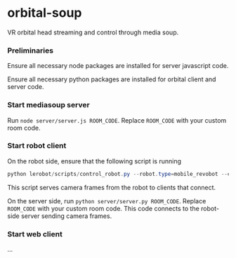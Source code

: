 # orbital-soup
VR orbital head streaming and control through media soup.

### Preliminaries

Ensure all necessary node packages are installed for server javascript code.

Ensure all necessary python packages are installed for orbital client and server code.

### Start mediasoup server

Run `node server/server.js ROOM_CODE`. Replace `ROOM_CODE` with your custom room code.

### Start robot client

On the robot side, ensure that the following script is running
```powershell
python lerobot/scripts/control_robot.py --robot.type=mobile_revobot --control.type=remote_revobot --control.viewer_ip=100.67.10.77 --control.viewer_port=1234
```

This script serves camera frames from the robot to clients that connect.

On the server side, run `python server/server.py ROOM_CODE`. Replace `ROOM_CODE` with your custom room code. This code connects to the robot-side server sending camera frames.

### Start web client

...
